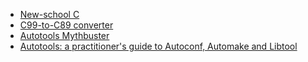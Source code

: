 * [New-school C](http://programming.oreilly.com/2012/12/c-programming-language-ben-klemens.html)
* [C99-to-C89 converter](https://github.com/libav/c99-to-c89)
* [Autotools Mythbuster](https://www.flameeyes.eu/autotools-mythbuster/)
* [Autotools: a practitioner's guide to Autoconf, Automake and Libtool](http://www.freesoftwaremagazine.com/books/autotools_a_guide_to_autoconf_automake_libtool)
